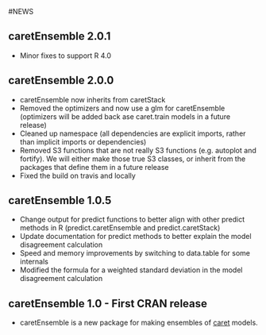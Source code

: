 #NEWS 

## caretEnsemble 2.0.1
- Minor fixes to support R 4.0

## caretEnsemble 2.0.0
- caretEnsemble now inherits from caretStack
- Removed the optimizers and now use a glm for caretEnsemble (optimizers will be added back ase caret.train models in a future release)
- Cleaned up namespace (all dependencies are explicit imports, rather than implicit imports or dependencies)
- Removed S3 functions that are not really S3 functions (e.g. autoplot and fortify).  We will either make those true S3 classes, or inherit from the packages that define them in a future release
- Fixed the build on travis and locally

## caretEnsemble 1.0.5
- Change output for predict functions to better align with other predict methods 
in R (predict.caretEnsemble and predict.caretStack)
- Update documentation for predict methods to better explain the model disagreement 
calculation
- Speed and memory improvements by switching to data.table for some internals
- Modified the formula for a weighted standard deviation in the model disagreement 
calculation

## caretEnsemble 1.0 - First CRAN release
- caretEnsemble is a new package for making ensembles of [caret](https://CRAN.R-project.org/package=caret/) models.
